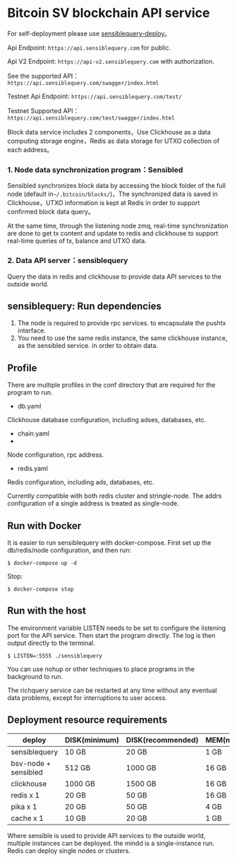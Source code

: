 
# Bitcoin SV blockchain API service

For self-deployment please use [sensiblequery-deploy](https://github.com/sensible-contract/sensiblequery-deploy)。

Api Endpoint: `https://api.sensiblequery.com` for public.

Api V2 Endpoint: `https://api-v2.sensiblequery.com` with authorization.

See the supported API：`https://api.sensiblequery.com/swagger/index.html`

Testnet Api Endpoint: `https://api.sensiblequery.com/test/`

Testnet Supported API：`https://api.sensiblequery.com/test/swagger/index.html`

Block data service includes 2 components，Use Clickhouse as a data computing storage engine，Redis as data storage for UTXO collection of each address。

### 1. Node data synchronization program：Sensibled

Sensibled synchronizes block data by accessing the block folder of the full node (default in`~/.bitcoin/blocks/`)，The synchronized data is saved in Clickhouse，UTXO information is kept at Redis in order to support confirmed block data query。

At the same time, through the listening node zmq, real-time synchronization are done to get tx content and update to redis and clickhouse to support real-time queries of tx, balance and UTXO data.

### 2. Data API server：sensiblequery

Query the data in redis and clickhouse to provide data API services to the outside world.

## sensiblequery: Run dependencies

1. The node is required to provide rpc services. to encapsulate the pushtx interface.
2. You need to use the same redis instance, the same clickhouse instance, as the sensibled service. in order to obtain data.

## Profile

There are multiple profiles in the conf directory that are required for the program to run.

* db.yaml

Clickhouse database configuration, including adses, databases, etc.

* chain.yaml
*
Node configuration, rpc address.

* redis.yaml

Redis configuration, including ads, databases, etc.

Currently compatible with both redis cluster and stringle-node. The addrs configuration of a single address is treated as single-node.

## Run with Docker

It is easier to run sensiblequery with docker-compose. First set up the db/redis/node configuration, and then run:

	$ docker-compose up -d

Stop:

	$ docker-compose stop


## Run with the host

The environment variable LISTEN needs to be set to configure the listening port for the API service. Then start the program directly. The log is then output directly to the terminal.

    $ LISTEN=:5555 ./sensiblequery

You can use nohup or other techniques to place programs in the background to run.

The richquery service can be restarted at any time without any eventual data problems, except for interruptions to user access.

## Deployment resource requirements

| deploy               | DISK(minimum) | DISK(recommended) | MEM(minimum) | MEM(recommended) |
|----------------------|---------------|-------------------|--------------|------------------|
| sensiblequery        | 10 GB         | 20 GB             | 1 GB         | 4 GB             |
| bsv-node + sensibled | 512 GB        | 1000 GB           | 16 GB        | 32 GB            |
| clickhouse           | 1000 GB       | 1500 GB           | 16 GB        | 32 GB            |
| redis x 1            | 20 GB         | 50 GB             | 16 GB        | 32 GB            |
| pika x 1             | 20 GB         | 50 GB             | 4 GB         | 8 GB             |
| cache x 1            | 10 GB         | 20 GB             | 1 GB         | 2 GB             |

Where sensible is used to provide API services to the outside world, multiple instances can be deployed. the mindd is a single-instance run. Redis can deploy single nodes or clusters.
